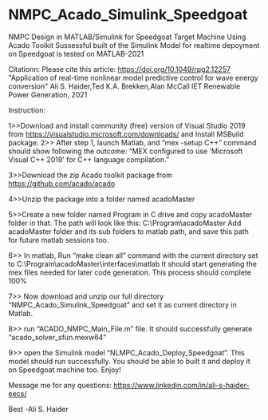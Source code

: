 # NMPC_Acado_Simulink_Speedgoat
NMPC Design in MATLAB/Simulink for Speedgoat Target Machine Using Acado Toolkit 
Sussessful built of the Simulink Model for realtime depoyment on Speedgoat is tested on MATLAB-2021

Citationn: Please cite this article:  https://doi.org/10.1049/rpg2.12257
"Application of real-time nonlinear model predictive control for wave energy conversion"
Ali S. Haider,Ted K.A. Brekken,Alan McCall
IET Renewable Power Generation, 2021

Instruction:

1>>Download and install community (free) version of Visual Studio 2019 from https://visualstudio.microsoft.com/downloads/ and Install MSBuild package.
2>> After step 1, launch Matlab, and  “mex -setup C++” command should show following the outcome:
“MEX configured to use 'Microsoft Visual C++ 2019' for C++ language compilation.”

3>>Download the zip Acado toolkit package from https://github.com/acado/acado

4>>Unzip the package into a folder named acadoMaster

5>>Create a new folder named Program in C drive and copy acadoMaster folder in that. The path will look like this: C:\Program\acadoMaster
Add acadoMaster folder and its sub folders to matlab path, and save this path for future matlab sessions too.

6>> In matlab, Run “make clean all” command with the current directory set to C:\Program\acadoMaster\interfaces\matlab
It should start generating the mex files needed for later code generation. This process should complete 100%

7>> Now download and unzip our full directory “NMPC_Acado_Simulink_Speedgoat” and set it as current directory in Matlab.

8>> run “ACADO_NMPC_Main_File.m” file. It should successfully generate “acado_solver_sfun.mexw64”

9>> open the Simulink model “NLMPC_Acado_Deploy_Speedgoat”. This model should run successfully. You should be able to built it and deploy it on Speedgoat machine too. 
Enjoy!

Message me for any questions:
https://www.linkedin.com/in/ali-s-haider-eecs/

Best
-Ali S. Haider

